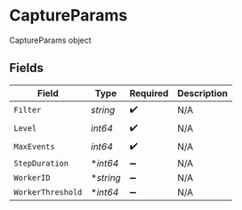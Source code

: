 # CaptureParams

CaptureParams object


## Fields

| Field              | Type               | Required           | Description        |
| ------------------ | ------------------ | ------------------ | ------------------ |
| `Filter`           | *string*           | :heavy_check_mark: | N/A                |
| `Level`            | *int64*            | :heavy_check_mark: | N/A                |
| `MaxEvents`        | *int64*            | :heavy_check_mark: | N/A                |
| `StepDuration`     | **int64*           | :heavy_minus_sign: | N/A                |
| `WorkerID`         | **string*          | :heavy_minus_sign: | N/A                |
| `WorkerThreshold`  | **int64*           | :heavy_minus_sign: | N/A                |